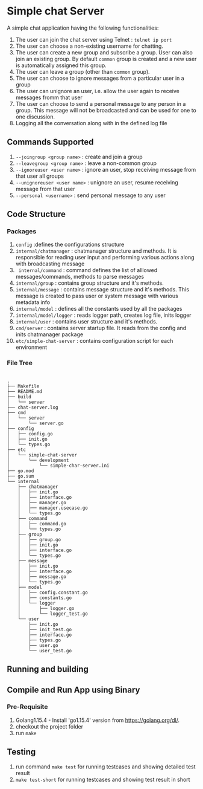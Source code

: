 # Simple chat Server

A simple chat application having the following functionalities:
1. The user can join the chat server using Telnet : `telnet ip port`
2. The user can choose a non-existing username for chatting.
3. The user can create a new group and subscribe a group. User can also join an existing group. By default `common` group is created and a new user is automatically assigned this group.
4. The user can leave a group (other than `common` group).
5. The user can choose to ignore messages from a particular user in a group
6. The user can unignore an user, i.e. allow the user again to receive messages fromm that user
7. The user can choose to send a personal message to any person in a group. This message will not be broadcasted and can be used for one to one discussion.
8. Logging all the conversation along with in the defined log file

## Commands Supported 

1. `--joingroup <group name>` : create and join a group 
2. `--leavegroup <group name>` : leave a non-common group
3. `--ignoreuser <user name>` : ignore an user, stop receiving message from that user all groups
4. `--unignoreuser <user name>` : unignore an user, resume  receiving message from that user
5. `--personal <username>` : send personal message to any user

## Code Structure

### Packages
1. `config` :defines the configurations structure
2. `internal/chatmanager` : chatmanager structure and methods. It is responsible for reading user input and performing various actions along with broadcasting message
3. ` internal/command` : command defines the list of alllowed messages/commands, methods to parse messages
4. `internal/group` : contains group structure and it's methods.
5. `internal/message` : contains message structure and it's methods. This message is created to pass user or system message with various metadata info
6. `internal/model` : defines all the constants used by all the packages
7. `internal/model/logger` : reads logger path, creates log file, inits logger 
8. `internal/user` : contains user structure and it's methods.
9. `cmd/server` : contains server startup file. It reads from the config and inits chatmanager package
10. `etc/simple-chat-server` : contains configuration script for each environment

### File Tree

```

.
├── Makefile
├── README.md
├── build
│   └── server
├── chat-server.log
├── cmd
│   └── server
│       └── server.go
├── config
│   ├── config.go
│   ├── init.go
│   └── types.go
├── etc
│   └── simple-chat-server
│       └── development
│           └── simple-char-server.ini
├── go.mod
├── go.sum
└── internal
    ├── chatmanager
    │   ├── init.go
    │   ├── interface.go
    │   ├── manager.go
    │   ├── manager.usecase.go
    │   └── types.go
    ├── command
    │   ├── command.go
    │   └── types.go
    ├── group
    │   ├── group.go
    │   ├── init.go
    │   ├── interface.go
    │   └── types.go
    ├── message
    │   ├── init.go
    │   ├── interface.go
    │   ├── message.go
    │   └── types.go
    ├── model
    │   ├── config.constant.go
    │   ├── constants.go
    │   └── logger
    │       ├── logger.go
    │       └── logger_test.go
    └── user
        ├── init.go
        ├── init_test.go
        ├── interface.go
        ├── types.go
        ├── user.go
        └── user_test.go

```

## Running and building

Compile and Run App using Binary
-----

### Pre-Requisite

1. Golang1.15.4 - Install 'go1.15.4' version from https://golang.org/dl/.
2. checkout the project folder
2. run `make`

## Testing

1. run command `make test` for running testcases and showing detailed test result
2. `make test-short` for  running testcases and showing test result in short
